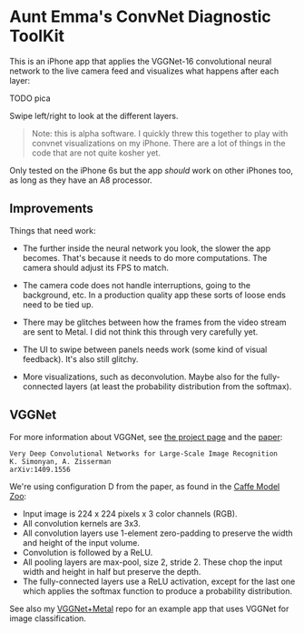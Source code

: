 # Aunt Emma's ConvNet Diagnostic ToolKit 

This is an iPhone app that applies the VGGNet-16 convolutional neural network to the live camera feed and visualizes what happens after each layer:

TODO pica

Swipe left/right to look at the different layers.

> Note: this is alpha software. I quickly threw this together to play with convnet visualizations on my iPhone. There are a lot of things in the code that are not quite kosher yet.

Only tested on the iPhone 6s but the app *should* work on other iPhones too, as long as they have an A8 processor.

## Improvements

Things that need work:

- The further inside the neural network you look, the slower the app becomes. That's because it needs to do more computations. The camera should adjust its FPS to match.

- The camera code does not handle interruptions, going to the background, etc. In a production quality app these sorts of loose ends need to be tied up.

- There may be glitches between how the frames from the video stream are sent to Metal. I did not think this through very carefully yet.

- The UI to swipe between panels needs work (some kind of visual feedback). It's also still glitchy.

- More visualizations, such as deconvolution. Maybe also for the fully-connected layers (at least the probability distribution from the softmax).

## VGGNet

For more information about VGGNet, see [the project page](http://www.robots.ox.ac.uk/~vgg/research/very_deep/) and the [paper](http://arxiv.org/pdf/1409.1556):
  
    Very Deep Convolutional Networks for Large-Scale Image Recognition
    K. Simonyan, A. Zisserman
    arXiv:1409.1556

We're using configuration D from the paper, as found in the [Caffe Model Zoo](https://github.com/BVLC/caffe/wiki/Model-Zoo):
  
- Input image is 224 x 224 pixels x 3 color channels (RGB).
- All convolution kernels are 3x3.
- All convolution layers use 1-element zero-padding to preserve the width and height of the input volume.
- Convolution is followed by a ReLU.
- All pooling layers are max-pool, size 2, stride 2. These chop the input width and height in half but preserve the depth.
- The fully-connected layers use a ReLU activation, except for the last one which applies the softmax function to produce a probability distribution.

See also my [VGGNet+Metal](https://github.com/hollance/VGGNet-Metal) repo for an example app that uses VGGNet for image classification.
